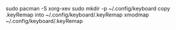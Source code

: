 sudo pacman -S xorg-xev
sudo mkdir -p ~/.config/keyboard
copy .keyRemap into ~/.config/keyboard/.keyRemap
xmodmap ~/.config/keyboard/.keyRemap
